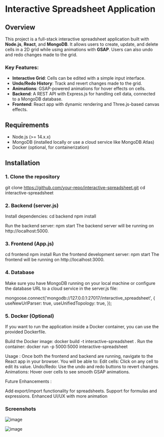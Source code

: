 # Interactive Spreadsheet Application

## Overview

This project is a full-stack interactive spreadsheet application built with **Node.js**, **React**, and **MongoDB**. 
It allows users to create, update, and delete cells in a 2D grid while using animations with **GSAP**. Users can also undo and redo changes made to the grid.

### Key Features:
- **Interactive Grid**: Cells can be edited with a simple input interface.
- **Undo/Redo History**: Track and revert changes made to the grid.
- **Animations**: GSAP-powered animations for hover effects on cells.
- **Backend**: A REST API with Express.js for handling cell data, connected to a MongoDB database.
- **Frontend**: React app with dynamic rendering and Three.js-based canvas effects.

## Requirements

- Node.js (>= 14.x.x)
- MongoDB (installed locally or use a cloud service like MongoDB Atlas)
- Docker (optional, for containerization)

## Installation

### 1. Clone the repository
git clone https://github.com/your-repo/interactive-spreadsheet.git
cd interactive-spreadsheet

### 2. Backend (server.js)
Install dependencies:
cd backend
npm install

Run the backend server:
npm start
The backend server will be running on http://localhost:5000.

### 3. Frontend (App.js)
cd frontend
npm install
Run the frontend development server:
npm start
The frontend will be running on http://localhost:3000.

### 4. Database
Make sure you have MongoDB running on your local machine or configure the database URL to a cloud service in the server.js file:

mongoose.connect('mongodb://127.0.0.1:27017/interactive_spreadsheet', {
  useNewUrlParser: true,
  useUnifiedTopology: true,
});

### 5. Docker (Optional)
If you want to run the application inside a Docker container, you can use the provided Dockerfile.

Build the Docker image:
docker build -t interactive-spreadsheet .
Run the container:
docker run -p 5000:5000 interactive-spreadsheet


Usage : 
Once both the frontend and backend are running, navigate to the React app in your browser. You will be able to:
Edit cells: Click on any cell to edit its value.
Undo/Redo: Use the undo and redo buttons to revert changes.
Animations: Hover over cells to see smooth GSAP animations.



Future Enhancements : 

Add export/import functionality for spreadsheets.
Support for formulas and expressions.
Enhanced UI/UX with more animation

### Screenshots 

![image](https://github.com/user-attachments/assets/1b2a0227-c599-4ae6-b9de-9226016494c7)


![image](https://github.com/user-attachments/assets/f432aa5f-e305-4d99-addb-263967ee1d2f)


